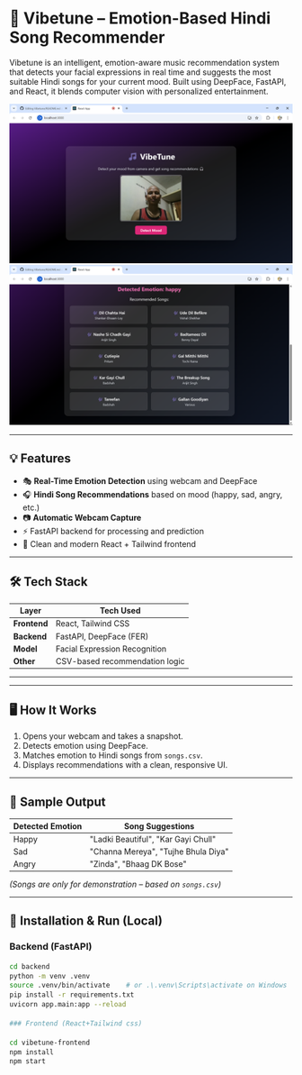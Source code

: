 # 🎵 Vibetune – Emotion-Based Hindi Song Recommender

Vibetune is an intelligent, emotion-aware music recommendation system that detects your facial expressions in real time and suggests the most suitable Hindi songs for your current mood. Built using DeepFace, FastAPI, and React, it blends computer vision with personalized entertainment.

![Vibetune Screenshot 1](first_page.png)
![Vibetune Screenshot 2](second_page.png)


---

## 💡 Features

- 🎭 **Real-Time Emotion Detection** using webcam and DeepFace
- 🎧 **Hindi Song Recommendations** based on mood (happy, sad, angry, etc.)
- 📷 **Automatic Webcam Capture**
- ⚡ FastAPI backend for processing and prediction
- 🎨 Clean and modern React + Tailwind frontend

---

## 🛠️ Tech Stack

| Layer         | Tech Used                         |
|---------------|-----------------------------------|
| **Frontend**  | React, Tailwind CSS               |
| **Backend**   | FastAPI, DeepFace (FER)           |
| **Model**     | Facial Expression Recognition     |
| **Other**     | CSV-based recommendation logic    |

---


---

## 🖥️ How It Works

1. Opens your webcam and takes a snapshot.
2. Detects emotion using DeepFace.
3. Matches emotion to Hindi songs from `songs.csv`.
4. Displays recommendations with a clean, responsive UI.

---

## 📸 Sample Output

| Detected Emotion | Song Suggestions                    |
|------------------|-------------------------------------|
| Happy            | "Ladki Beautiful", "Kar Gayi Chull" |
| Sad              | "Channa Mereya", "Tujhe Bhula Diya" |
| Angry            | "Zinda", "Bhaag DK Bose"            |

*(Songs are only for demonstration – based on `songs.csv`)*

---

## 🔧 Installation & Run (Local)

### Backend (FastAPI)
```bash
cd backend
python -m venv .venv
source .venv/bin/activate    # or .\.venv\Scripts\activate on Windows
pip install -r requirements.txt
uvicorn app.main:app --reload

### Frontend (React+Tailwind css)

cd vibetune-frontend
npm install
npm start



